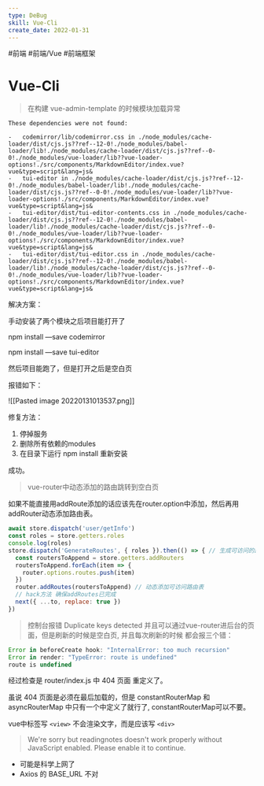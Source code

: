 ```yaml
---
type: DeBug
skill: Vue-Cli
create_date: 2022-01-31
---
```


#前端 #前端/Vue #前端框架 

# Vue-Cli

>在构建 vue-admin-template 的时候模块加载异常


```info
These dependencies were not found:

-   codemirror/lib/codemirror.css in ./node_modules/cache-loader/dist/cjs.js??ref--12-0!./node_modules/babel-loader/lib!./node_modules/cache-loader/dist/cjs.js??ref--0-0!./node_modules/vue-loader/lib??vue-loader-options!./src/components/MarkdownEditor/index.vue?vue&type=script&lang=js&
-   tui-editor in ./node_modules/cache-loader/dist/cjs.js??ref--12-0!./node_modules/babel-loader/lib!./node_modules/cache-loader/dist/cjs.js??ref--0-0!./node_modules/vue-loader/lib??vue-loader-options!./src/components/MarkdownEditor/index.vue?vue&type=script&lang=js&
-   tui-editor/dist/tui-editor-contents.css in ./node_modules/cache-loader/dist/cjs.js??ref--12-0!./node_modules/babel-loader/lib!./node_modules/cache-loader/dist/cjs.js??ref--0-0!./node_modules/vue-loader/lib??vue-loader-options!./src/components/MarkdownEditor/index.vue?vue&type=script&lang=js&
-   tui-editor/dist/tui-editor.css in ./node_modules/cache-loader/dist/cjs.js??ref--12-0!./node_modules/babel-loader/lib!./node_modules/cache-loader/dist/cjs.js??ref--0-0!./node_modules/vue-loader/lib??vue-loader-options!./src/components/MarkdownEditor/index.vue?vue&type=script&lang=js&

```

解决方案：

手动安装了两个模块之后项目能打开了

npm install —save codemirror

npm install —save tui-editor

然后项目能跑了，但是打开之后是空白页

报错如下：

![[Pasted image 20220131013537.png]]

修复方法：

1.  停掉服务
2.  删除所有依赖的modules
3.  在目录下运行 npm install 重新安装

成功。

>vue-router中动态添加的路由跳转到空白页

如果不能直接用addRoute添加的话应该先在router.option中添加，然后再用addRouter动态添加路由表。

```jsx
await store.dispatch('user/getInfo')
const roles = store.getters.roles
console.log(roles)
store.dispatch('GenerateRoutes', { roles }).then(() => { // 生成可访问的路由表
  const routersToAppend = store.getters.addRouters
  routersToAppend.forEach(item => {
    router.options.routes.push(item)
  })
  router.addRoutes(routersToAppend) // 动态添加可访问路由表
  // hack方法 确保addRoutes已完成
  next({ ...to, replace: true })
})
```

>控制台报错 Duplicate keys detected 并且可以通过vue-router进后台的页面，但是刷新的时候是空白页, 并且每次刷新的时候 都会报三个错：

```jsx
Error in beforeCreate hook: "InternalError: too much recursion"
Error in render: "TypeError: route is undefined"
route is undefined
```

经过检查是 router/index.js 中 404 页面 重定义了。

虽说 404 页面是必须在最后加载的，但是 constantRouterMap 和 asyncRouterMap 中只有一个中定义了就行了, constantRouterMap可以不要。

vue中标签写 `<view>` 不会渲染文字，而是应该写 `<div>`

> We're sorry but readingnotes doesn't work properly without JavaScript enabled. Please enable it to continue.

-   可能是科学上网了
-  Axios 的 BASE_URL 不对
